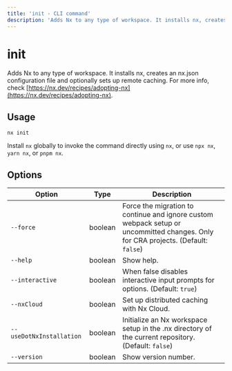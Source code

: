 ```yaml
---
title: 'init - CLI command'
description: 'Adds Nx to any type of workspace. It installs nx, creates an nx.json configuration file and optionally sets up remote caching. For more info, check https://nx.dev/recipes/adopting-nx.'
---
```


# init

Adds Nx to any type of workspace. It installs nx, creates an nx.json configuration file and optionally sets up remote caching. For more info, check [https://nx.dev/recipes/adopting-nx](https://nx.dev/recipes/adopting-nx).

## Usage

```shell
nx init
```

Install `nx` globally to invoke the command directly using `nx`, or use `npx nx`, `yarn nx`, or `pnpm nx`.

## Options

| Option                   | Type    | Description                                                                                                                       |
| ------------------------ | ------- | --------------------------------------------------------------------------------------------------------------------------------- |
| `--force`                | boolean | Force the migration to continue and ignore custom webpack setup or uncommitted changes. Only for CRA projects. (Default: `false`) |
| `--help`                 | boolean | Show help.                                                                                                                        |
| `--interactive`          | boolean | When false disables interactive input prompts for options. (Default: `true`)                                                      |
| `--nxCloud`              | boolean | Set up distributed caching with Nx Cloud.                                                                                         |
| `--useDotNxInstallation` | boolean | Initialize an Nx workspace setup in the .nx directory of the current repository. (Default: `false`)                               |
| `--version`              | boolean | Show version number.                                                                                                              |
